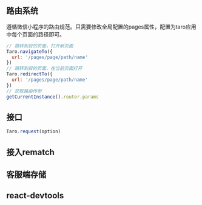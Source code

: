 ## 路由系统
遵循微信小程序的路由规范。只需要修改全局配置的pages属性，配置为taro应用中每个页面的路径即可。
```js
// 跳转到目的页面，打开新页面
Taro.navigateTo({
  url: '/pages/page/path/name'
})
// 跳转到目的页面，在当前页面打开
Taro.redirectTo({
  url: '/pages/page/path/name'
})
// 获取路由传参
getCurrentInstance().router.params
```

## 接口
```js
Taro.request(option)
```
## 接入rematch

## 客服端存储

## react-devtools